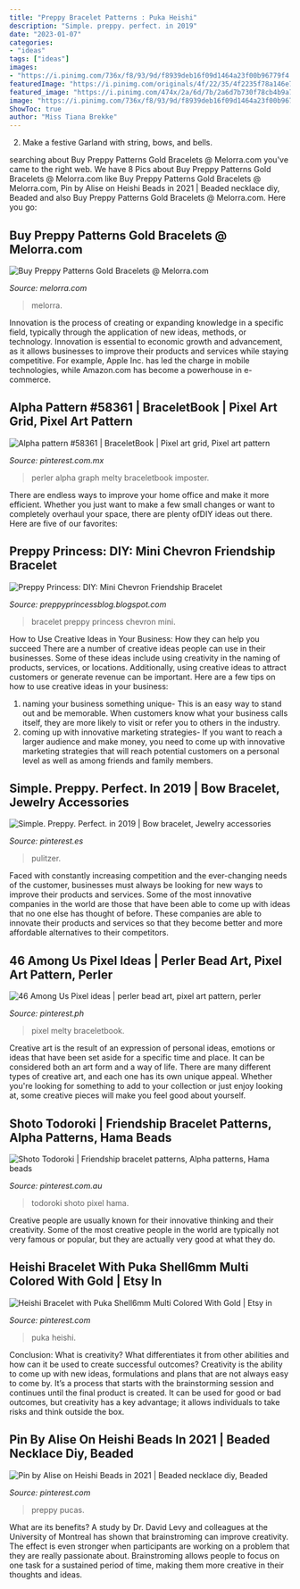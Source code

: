 ```yaml
---
title: "Preppy Bracelet Patterns : Puka Heishi"
description: "Simple. preppy. perfect. in 2019"
date: "2023-01-07"
categories:
- "ideas"
tags: ["ideas"]
images:
- "https://i.pinimg.com/736x/f8/93/9d/f8939deb16f09d1464a23f00b96779f4.jpg"
featuredImage: "https://i.pinimg.com/originals/4f/22/35/4f2235f78a146e7195e3ae2855cc9bae.jpg"
featured_image: "https://i.pinimg.com/474x/2a/6d/7b/2a6d7b730f78cb4b9a7dd811c4be82d2.jpg"
image: "https://i.pinimg.com/736x/f8/93/9d/f8939deb16f09d1464a23f00b96779f4.jpg"
ShowToc: true
author: "Miss Tiana Brekke"
---
```



2. Make a festive Garland with string, bows, and bells.

	

		
searching about Buy Preppy Patterns Gold Bracelets @ Melorra.com you've came to the right web. We have 8 Pics about Buy Preppy Patterns Gold Bracelets @ Melorra.com like Buy Preppy Patterns Gold Bracelets @ Melorra.com, Pin by Alise on Heishi Beads in 2021 | Beaded necklace diy, Beaded and also Buy Preppy Patterns Gold Bracelets @ Melorra.com. Here you go:
		
    
## Buy Preppy Patterns Gold Bracelets @ Melorra.com

<img loading=lazy src="https://images.melorra.com/image/upload/h_1024,w_1024,f_auto,fl_progressive/v1565953530/live-melorra/dev/catalogue/images/PR/OPT/580/W19CPR15B_F_580.jpg" onerror="this.onerror=null;this.src='https://tse2.mm.bing.net/th?id=OIP.T3qQ_WusWMcHyaJg-4hJ2gHaHa&amp;pid=15.1';" alt="Buy Preppy Patterns Gold Bracelets @ Melorra.com">

_Source: melorra.com_

>melorra. 

	

Innovation is the process of creating or expanding knowledge in a specific field, typically through the application of new ideas, methods, or technology. Innovation is essential to economic growth and advancement, as it allows businesses to improve their products and services while staying competitive. For example, Apple Inc. has led the charge in mobile technologies, while Amazon.com has become a powerhouse in e-commerce.

    
## Alpha Pattern #58361 | BraceletBook | Pixel Art Grid, Pixel Art Pattern

<img loading=lazy src="https://i.pinimg.com/originals/c0/c3/f2/c0c3f2c06dd6bb8444cd8512b1d58903.png" onerror="this.onerror=null;this.src='https://tse4.mm.bing.net/th?id=OIP.IHBKGfeAGfZ5GnnC6GPd3QAAAA&amp;pid=15.1';" alt="Alpha pattern #58361 | BraceletBook | Pixel art grid, Pixel art pattern">

_Source: pinterest.com.mx_

>perler alpha graph melty braceletbook imposter. 

	

There are endless ways to improve your home office and make it more efficient. Whether you just want to make a few small changes or want to completely overhaul your space, there are plenty ofDIY ideas out there. Here are five of our favorites: 

    
## Preppy Princess: DIY: Mini Chevron Friendship Bracelet

<img loading=lazy src="https://lh5.googleusercontent.com/-cRGi1eEbdVM/UfrGjMdGFyI/AAAAAAAAAA4/d6_r577Zyd0/s640/blogger-image--2029210884.jpg" onerror="this.onerror=null;this.src='https://tse1.mm.bing.net/th?id=OIP.uf0qyQ8mwJJEL-5K4J2BrAHaHa&amp;pid=15.1';" alt="Preppy Princess: DIY: Mini Chevron Friendship Bracelet">

_Source: preppyprincessblog.blogspot.com_

>bracelet preppy princess chevron mini. 

	

How to Use Creative Ideas in Your Business: How they can help you succeed
There are a number of creative ideas people can use in their businesses. Some of these ideas include using creativity in the naming of products, services, or locations. Additionally, using creative ideas to attract customers or generate revenue can be important. Here are a few tips on how to use creative ideas in your business: 
1. naming your business something unique- This is an easy way to stand out and be memorable. When customers know what your business calls itself, they are more likely to visit or refer you to others in the industry. 
2. coming up with innovative marketing strategies- If you want to reach a larger audience and make money, you need to come up with innovative marketing strategies that will reach potential customers on a personal level as well as among friends and family members. 

    
## Simple. Preppy. Perfect. In 2019 | Bow Bracelet, Jewelry Accessories

<img loading=lazy src="https://i.pinimg.com/originals/4f/22/35/4f2235f78a146e7195e3ae2855cc9bae.jpg" onerror="this.onerror=null;this.src='https://tse2.mm.bing.net/th?id=OIP.jGPC9ISakB4y42Dk-YQ2dAHaHa&amp;pid=15.1';" alt="Simple. Preppy. Perfect. in 2019 | Bow bracelet, Jewelry accessories">

_Source: pinterest.es_

>pulitzer. 

	

Faced with constantly increasing competition and the ever-changing needs of the customer, businesses must always be looking for new ways to improve their products and services. Some of the most innovative companies in the world are those that have been able to come up with ideas that no one else has thought of before. These companies are able to innovate their products and services so that they become better and more affordable alternatives to their competitors.

    
## 46 Among Us Pixel Ideas | Perler Bead Art, Pixel Art Pattern, Perler

<img loading=lazy src="https://i.pinimg.com/474x/2a/6d/7b/2a6d7b730f78cb4b9a7dd811c4be82d2.jpg" onerror="this.onerror=null;this.src='https://tse4.mm.bing.net/th?id=OIP._m9zWVDsJFoE4Ex4I_mpnAAAAA&amp;pid=15.1';" alt="46 Among Us Pixel ideas | perler bead art, pixel art pattern, perler">

_Source: pinterest.ph_

>pixel melty braceletbook. 

	

Creative art is the result of an expression of personal ideas, emotions or ideas that have been set aside for a specific time and place. It can be considered both an art form and a way of life. There are many different types of creative art, and each one has its own unique appeal. Whether you're looking for something to add to your collection or just enjoy looking at, some creative pieces will make you feel good about yourself.

    
## Shoto Todoroki | Friendship Bracelet Patterns, Alpha Patterns, Hama Beads

<img loading=lazy src="https://i.pinimg.com/originals/c7/3d/d5/c73dd56e460b106b0e36e9daa65e707f.jpg" onerror="this.onerror=null;this.src='https://tse4.mm.bing.net/th?id=OIP.1VoK0sB63o_Ck_Z55FAxAQHaEI&amp;pid=15.1';" alt="Shoto Todoroki | Friendship bracelet patterns, Alpha patterns, Hama beads">

_Source: pinterest.com.au_

>todoroki shoto pixel hama. 

	

Creative people are usually known for their innovative thinking and their creativity. Some of the most creative people in the world are typically not very famous or popular, but they are actually very good at what they do.

    
## Heishi Bracelet With Puka Shell6mm Multi Colored With Gold | Etsy In

<img loading=lazy src="https://i.pinimg.com/originals/c2/f9/2d/c2f92d20b480ebf0bd3f396ea0c2804e.jpg" onerror="this.onerror=null;this.src='https://tse1.mm.bing.net/th?id=OIP.-d5WyHkQCichPw04by88kgHaJ4&amp;pid=15.1';" alt="Heishi Bracelet with Puka Shell6mm Multi Colored With Gold | Etsy in">

_Source: pinterest.com_

>puka heishi. 

	

Conclusion: What is creativity? What differentiates it from other abilities and how can it be used to create successful outcomes?
Creativity is the ability to come up with new ideas, formulations and plans that are not always easy to come by. It’s a process that starts with the brainstorming session and continues until the final product is created. It can be used for good or bad outcomes, but creativity has a key advantage; it allows individuals to take risks and think outside the box.

    
## Pin By Alise On Heishi Beads In 2021 | Beaded Necklace Diy, Beaded

<img loading=lazy src="https://i.pinimg.com/736x/f8/93/9d/f8939deb16f09d1464a23f00b96779f4.jpg" onerror="this.onerror=null;this.src='https://tse4.mm.bing.net/th?id=OIP.xC_1SL6qMhxgpBiAftQ6xwHaLH&amp;pid=15.1';" alt="Pin by Alise on Heishi Beads in 2021 | Beaded necklace diy, Beaded">

_Source: pinterest.com_

>preppy pucas. 

	

What are its benefits?
A study by Dr. David Levy and colleagues at the University of Montreal has shown that brainstroming can improve creativity. The effect is even stronger when participants are working on a problem that they are really passionate about. Brainstroming allows people to focus on one task for a sustained period of time, making them more creative in their thoughts and ideas.

